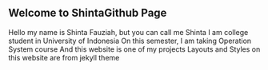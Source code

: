 ## Welcome to ShintaGithub Page

Hello my name is Shinta Fauziah, but you can call me Shinta
I am college student in University of Indonesia
On this semester, I am taking Operation System course
And this website is one of my projects 
Layouts and Styles on this website are from jekyll theme


